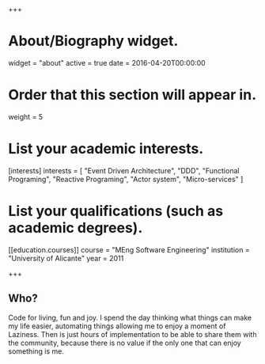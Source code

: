 +++
# About/Biography widget.
widget = "about"
active = true
date = 2016-04-20T00:00:00

# Order that this section will appear in.
weight = 5

# List your academic interests.
[interests]
  interests = [
    "Event Driven Architecture",
    "DDD",
    "Functional Programing",
    "Reactive Programing",
    "Actor system", 
    "Micro-services"
  ]

# List your qualifications (such as academic degrees).
[[education.courses]]
  course = "MEng Software Engineering"
  institution = "University of Alicante"
  year = 2011
 
+++

## Who?

Code for living, fun and joy. I spend the day thinking what things can make my life easier, automating things allowing me to enjoy a moment of Laziness. Then is just hours of implementation to be able to share them with the community, because there is no value if the only one that can enjoy something is me.